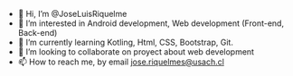 - 👋 Hi, I’m @JoseLuisRiquelme
- 👀 I’m interested in Android development, Web development (Front-end, Back-end)
- 🌱 I’m currently learning Kotling, Html, CSS, Bootstrap, Git.
- 💞️ I’m looking to collaborate on proyect about web development
- 📫 How to reach me, by email jose.riquelmes@usach.cl

<!---
JoseLuisRiquelme/JoseLuisRiquelme is a ✨ special ✨ repository because its `README.md` (this file) appears on your GitHub profile.
You can click the Preview link to take a look at your changes.
--->
